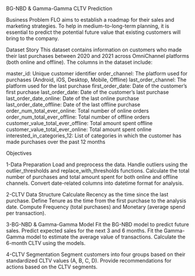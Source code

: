 BG-NBD & Gamma-Gamma CLTV Prediction

Business Problem
FLO aims to establish a roadmap for their sales and marketing strategies. To help in medium-to-long-term planning, it is essential to predict the potential future value that existing customers will bring to the company.

Dataset Story
This dataset contains information on customers who made their last purchases between 2020 and 2021 across OmniChannel platforms (both online and offline). The columns in the dataset include:

master_id: Unique customer identifier
order_channel: The platform used for purchases (Android, iOS, Desktop, Mobile, Offline)
last_order_channel: The platform used for the last purchase
first_order_date: Date of the customer’s first purchase
last_order_date: Date of the customer’s last purchase
last_order_date_online: Date of the last online purchase
last_order_date_offline: Date of the last offline purchase
order_num_total_ever_online: Total number of online orders
order_num_total_ever_offline: Total number of offline orders
customer_value_total_ever_offline: Total amount spent offline
customer_value_total_ever_online: Total amount spent online
interested_in_categories_12: List of categories in which the customer has made purchases over the past 12 months

Objectives

1-Data Preparation
Load and preprocess the data.
Handle outliers using the outlier_thresholds and replace_with_thresholds functions.
Calculate the total number of purchases and total amount spent for both online and offline channels.
Convert date-related columns into datetime format for analysis.

2-CLTV Data Structure
Calculate Recency as the time since the last purchase.
Define Tenure as the time from the first purchase to the analysis date.
Compute Frequency (total purchases) and Monetary (average spend per transaction).

3-BG-NBD & Gamma-Gamma Model
Fit the BG-NBD model to predict future sales.
Predict expected sales for the next 3 and 6 months.
Fit the Gamma-Gamma model to estimate the average value of transactions.
Calculate the 6-month CLTV using the models.

4-CLTV Segmentation
Segment customers into four groups based on their standardized CLTV values (A, B, C, D).
Provide recommendations for actions based on the CLTV segments.
